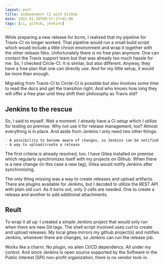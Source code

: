 ```yaml
---
layout: post
title: Independent CI with GitHub
date: 2022-01-30T09:57:37+01:00
tags: [ci, github, jenkins]
---
```


While preparing a new release for bcrm, I realized that my pipeline for Travis-CI no longer worked. That pipeline would run a small build script which would include a little chroot environment and wrap it together with the other release files. Unfortunately there is no free plan anymore. One can contact the Travis support team but that was already too much hassle for me. So, I checked Circle-CI. It is similar, but also different. Anyway, they have a free plan that one can directly use. And for my little setup, it would be more than enough.

Migrating from Travis-CI to Circle-CI is possible but also involves some time to read the docs and get the transition right. And who knows how long they will offer a free plan until they shift their philosophy as Travis did?

## Jenkins to the rescue

So, I said to myself. Wait a moment. I already have a CI setup which I utilize for testing on premise. Why not use it for release management, too? Almost everything is in place. And aside from Jenkins I only need two other things: 

    - A possibility to become aware of changes, so Jenkins can be notified
    - A way to upload/create a release

The first criteria is already resolved, too. I have Gitea installed on premise which regularly synchronizes itself with my projects on Github. When there is a new change (in this case a new tag), Gitea would notify Jenkins after synchronizing.

The only thing missing was a way to create releases and upload artifacts. There are plugins available for Jenkins, but I decided to utilize the REST API with plain old curl. As it turns out, only 2 calls are needed. One to create a release and another to add additional attachments.

## Reult

To wrap it all up: I created a simple Jenkins project that would only run when there are new Git tags. The shell script involved uses curl to create and upload releases. My local gitea mirrors my github project(s) and notifies Jenkins, whenever there are changes, so Jenkins can run the release job.

Works like a charm. No plugin, no alien CI/CD dependency. All under my control. And since Jenkins is open source supported by the Software in the Public Interest (SPI) non-profit organization, there is no vendor lock-in.
